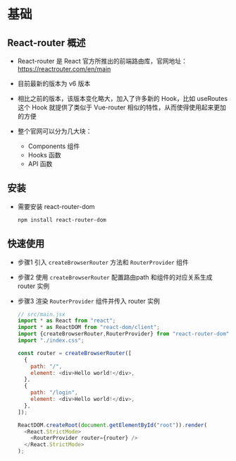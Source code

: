# 基础

## React-router 概述

+ React-router 是 React 官方所推出的前端路由库，官网地址：https://reactrouter.com/en/main

+ 目前最新的版本为 v6 版本
+ 相比之前的版本，该版本变化略大，加入了许多新的 Hook，比如 useRoutes 这个 Hook 就提供了类似于 Vue-router 相似的特性，从而使得使用起来更加的方便

+ 整个官网可以分为几大块：

  + Components 组件
  + Hooks 函数
  + API 函数


## 安装

+ 需要安装 react-router-dom

  ```bash
  npm install react-router-dom
  ```

## 快速使用

+ 步骤1 引入 `createBrowserRouter` 方法和 `RouterProvider` 组件
+ 步骤2 使用 `createBrowserRouter` 配置路由path 和组件的对应关系生成 router 实例
+ 步骤3 渲染 `RouterProvider` 组件并传入 router 实例

  ```js
  // src/main.jsx
  import * as React from "react";
  import * as ReactDOM from "react-dom/client";
  import {createBrowserRouter,RouterProvider} from "react-router-dom";
  import "./index.css";

  const router = createBrowserRouter([
    {
      path: "/",
      element: <div>Hello world!</div>,
    },
    {
      path: "/login",
      element: <div>Hello world!</div>,
    },
  ]);

  ReactDOM.createRoot(document.getElementById("root")).render(
    <React.StrictMode>
      <RouterProvider router={router} />
    </React.StrictMode>
  );

  ```

